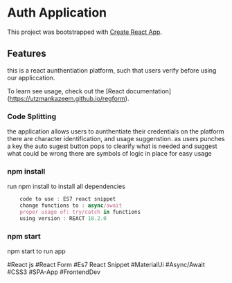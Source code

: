 # Auth Application

This project was bootstrapped with [Create React App](https://github.com/facebook/create-react-app).

## Features

this is a react aunthentiation platform, such that users verify before using our appliccation.

To learn see usage, check out the [React documentation] (https://utzmankazeem.github.io/regform).

### Code Splitting

the application allows users to aunthentiate their credentials on the platform
there are character identification, and usage suggenstion.
as users punches a key the auto sugest button pops to clearify what is needed and suggest what could be wrong
there are symbols of logic in place for easy usage

### npm install

run npm install to install all dependencies

```ts
    code to use : ES7 react snippet
    change functions to : async/await
    proper usage of: try/catch in functions
    using version : REACT 18.2.0
```

### npm start

npm start to run app

#React js 
#React Form 
#Es7 React Snippet 
#MaterialUi
#Async/Await 
#CSS3
#SPA-App
#FrontendDev